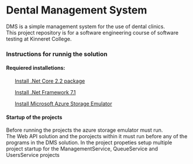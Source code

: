 # Dental Management System
<p>DMS is a simple management system for the use of dental clinics. <br>
This project repository is for a software engineering course of software testing at Kinneret College.</p>

<h3>Instructions for runnig the solution</h3>
<h4>Requiered installetions:</h4>
<div>
  <ol><a href src="">Install .Net Core 2.2 package</a></ol>
  <ol><a href src"">Install .Net Framework 7.1</a></ol>
  <ol><a href src"">Install  Microsoft Azure Storage Emulator</a></ol>
</div>

<h4>Startup of the projects</h4>
<div>
  <p>Before running the projects the azure storage emulator must run.<br>
  The Web API solution and the porojects within it must run before any of the programs in the DMS solution.
  In the project propeties setup multiple project startup for the ManagementService, QueueService and UsersService projects</p>
</div>
